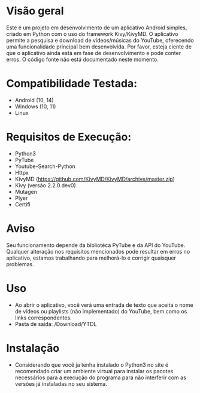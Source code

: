 # Visão geral
Este é um projeto em desenvolvimento de um aplicativo Android simples, criado em Python com o uso do framework Kivy/KivyMD. O aplicativo permite a pesquisa e download de vídeos/músicas do YouTube, oferecendo uma funcionalidade principal bem desenvolvida. Por favor, esteja ciente de que o aplicativo ainda está em fase de desenvolvimento e pode conter erros. O código fonte não está documentado neste momento.

# Compatibilidade Testada:
+ Android (10, 14)
+ Windows (10, 11)
+ Linux

# Requisitos de Execução:
+ Python3
+ PyTube
+ Youtube-Search-Python
+ Httpx
+ KivyMD (https://github.com/KivyMD/KivyMD/archive/master.zip)
+ Kivy (versão 2.2.0.dev0)
+ Mutagen
+ Plyer
+ Certifi

# Aviso
Seu funcionamento depende da bibliotéca PyTube e da API do YouTube. Qualquer alteração nos requisitos mencionados pode resultar em erros no aplicativo, estamos trabalhando para melhorá-lo e corrigir quaisquer problemas.

# Uso
+ Ao abrir o aplicativo, você verá uma entrada de texto que aceita o nome de vídeos ou playlists (não implementado) do YouTube, bem como os links correspondentes.
+ Pasta de saída: /Download/YTDL

# Instalação
+ Considerando que você ja tenha instalado o Python3 no site é recomendado criar um ambiente virtual para instalar os pacotes necessários para a execução do programa para não interferir com as versões já instaladas no seu sistema.
